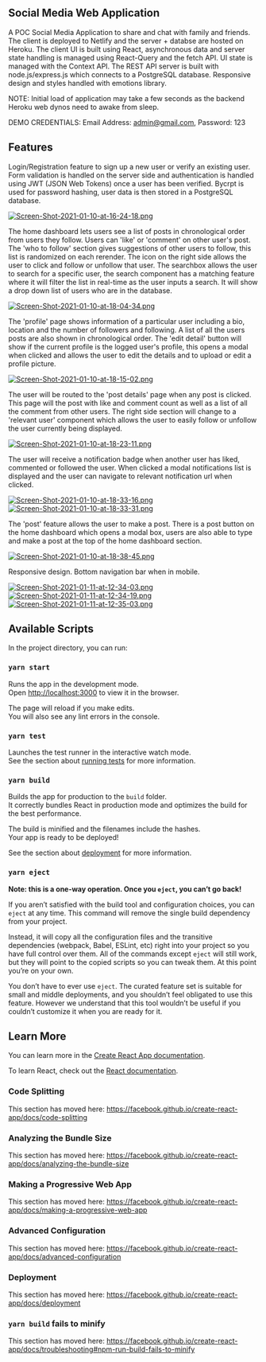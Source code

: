 ## Social Media Web Application

A POC Social Media Application to share and chat with family and friends. The client is deployed to Netlify and the server + databse are hosted on Heroku. The client UI is built using React, asynchronous data and server state handling is managed using React-Query and the fetch API. UI state is managed with the Context API. The REST API server is built with node.js/express.js which connects to a PostgreSQL database. Responsive design and styles handled with emotions library.

NOTE: Initial load of application may take a few seconds as the backend Heroku web dynos need to awake from sleep.

DEMO CREDENTIALS: Email Address: admin@gmail.com, Password: 123


## Features

 Login/Registration feature to sign up a new user or verify an existing user. Form validation is handled on the server side and authentication is handled using JWT   (JSON Web Tokens) once a user has been verified. Bycrpt is used for password hashing, user data is then stored in a PostgreSQL database.

[![Screen-Shot-2021-01-10-at-16-24-18.png](https://i.postimg.cc/x1XxVW5N/Screen-Shot-2021-01-10-at-16-24-18.png)](https://postimg.cc/QFrkpYRj)

 The home dashboard lets users see a list of posts in chronological order from users they follow. Users can 'like' or 'comment' on other user's post. The 'who to follow' section gives suggestions of other users to follow, this list is randomized on each rerender. The icon on the right side allows the user to click and follow or unfollow that user. The searchbox allows the user to search for a specific user, the search component has a matching feature where it will filter the list in real-time as the user inputs a search. It will show a drop down list of users who are in the database.
 
 [![Screen-Shot-2021-01-10-at-18-04-34.png](https://i.postimg.cc/yYSB3Fdk/Screen-Shot-2021-01-10-at-18-04-34.png)](https://postimg.cc/7fDjpJSk)
 
 The 'profile' page shows information of a particular user including a bio, location and the number of followers and following. A list of all the users posts are also shown in chronological order. The 'edit detail' button will show if the current profile is the logged user's profile, this opens a modal when clicked and allows the user to edit the details and to upload or edit a profile picture.
 
 [![Screen-Shot-2021-01-10-at-18-15-02.png](https://i.postimg.cc/fTnsQVzX/Screen-Shot-2021-01-10-at-18-15-02.png)](https://postimg.cc/PN49mr8r)
 
 The user will be routed to the 'post details' page when any post is clicked. This page will the post with like and comment count as well as a list of all the comment from other users. The right side section will change to a 'relevant user' component which allows the user to easily follow or unfollow the user currently being displayed.
 
 [![Screen-Shot-2021-01-10-at-18-23-11.png](https://i.postimg.cc/mgdXynhj/Screen-Shot-2021-01-10-at-18-23-11.png)](https://postimg.cc/0zw08cYK)
 
 The user will receive a notification badge when another user has liked, commented or followed the user. When clicked a modal notifications list is displayed and the user can navigate to relevant notification url when clicked.
 
 [![Screen-Shot-2021-01-10-at-18-33-16.png](https://i.postimg.cc/B6hVQQ1x/Screen-Shot-2021-01-10-at-18-33-16.png)](https://postimg.cc/LY1TxSDX)
 [![Screen-Shot-2021-01-10-at-18-33-31.png](https://i.postimg.cc/Y2vHGJqp/Screen-Shot-2021-01-10-at-18-33-31.png)](https://postimg.cc/6TxSFbvS)
 
 The 'post' feature allows the user to make a post. There is a post button on the home dashboard which opens a modal box, users are also able to type and make a post at the top of the home dashboard section.
 
 [![Screen-Shot-2021-01-10-at-18-38-45.png](https://i.postimg.cc/3whGWXXT/Screen-Shot-2021-01-10-at-18-38-45.png)](https://postimg.cc/87yc0rXK)
 
 Responsive design. Bottom navigation bar when in mobile.
 
 [![Screen-Shot-2021-01-11-at-12-34-03.png](https://i.postimg.cc/QCgg5WRR/Screen-Shot-2021-01-11-at-12-34-03.png)](https://postimg.cc/XBJy6XN8)
 [![Screen-Shot-2021-01-11-at-12-34-19.png](https://i.postimg.cc/Y2NQdYsP/Screen-Shot-2021-01-11-at-12-34-19.png)](https://postimg.cc/Wt3D3Fjm)
 [![Screen-Shot-2021-01-11-at-12-35-03.png](https://i.postimg.cc/028DFrgy/Screen-Shot-2021-01-11-at-12-35-03.png)](https://postimg.cc/14j8Nm5k)


## Available Scripts

In the project directory, you can run:

### `yarn start`

Runs the app in the development mode.<br />
Open [http://localhost:3000](http://localhost:3000) to view it in the browser.

The page will reload if you make edits.<br />
You will also see any lint errors in the console.

### `yarn test`

Launches the test runner in the interactive watch mode.<br />
See the section about [running tests](https://facebook.github.io/create-react-app/docs/running-tests) for more information.

### `yarn build`

Builds the app for production to the `build` folder.<br />
It correctly bundles React in production mode and optimizes the build for the best performance.

The build is minified and the filenames include the hashes.<br />
Your app is ready to be deployed!

See the section about [deployment](https://facebook.github.io/create-react-app/docs/deployment) for more information.

### `yarn eject`

**Note: this is a one-way operation. Once you `eject`, you can’t go back!**

If you aren’t satisfied with the build tool and configuration choices, you can `eject` at any time. This command will remove the single build dependency from your project.

Instead, it will copy all the configuration files and the transitive dependencies (webpack, Babel, ESLint, etc) right into your project so you have full control over them. All of the commands except `eject` will still work, but they will point to the copied scripts so you can tweak them. At this point you’re on your own.

You don’t have to ever use `eject`. The curated feature set is suitable for small and middle deployments, and you shouldn’t feel obligated to use this feature. However we understand that this tool wouldn’t be useful if you couldn’t customize it when you are ready for it.

## Learn More

You can learn more in the [Create React App documentation](https://facebook.github.io/create-react-app/docs/getting-started).

To learn React, check out the [React documentation](https://reactjs.org/).

### Code Splitting

This section has moved here: https://facebook.github.io/create-react-app/docs/code-splitting

### Analyzing the Bundle Size

This section has moved here: https://facebook.github.io/create-react-app/docs/analyzing-the-bundle-size

### Making a Progressive Web App

This section has moved here: https://facebook.github.io/create-react-app/docs/making-a-progressive-web-app

### Advanced Configuration

This section has moved here: https://facebook.github.io/create-react-app/docs/advanced-configuration

### Deployment

This section has moved here: https://facebook.github.io/create-react-app/docs/deployment

### `yarn build` fails to minify

This section has moved here: https://facebook.github.io/create-react-app/docs/troubleshooting#npm-run-build-fails-to-minify
